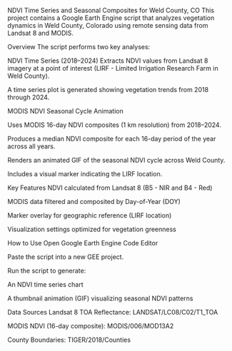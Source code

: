 NDVI Time Series and Seasonal Composites for Weld County, CO
This project contains a Google Earth Engine script that analyzes vegetation dynamics in Weld County, Colorado using remote sensing data from Landsat 8 and MODIS.

Overview
The script performs two key analyses:

NDVI Time Series (2018–2024)
Extracts NDVI values from Landsat 8 imagery at a point of interest (LIRF - Limited Irrigation Research Farm in Weld County).

A time series plot is generated showing vegetation trends from 2018 through 2024.

MODIS NDVI Seasonal Cycle Animation

Uses MODIS 16-day NDVI composites (1 km resolution) from 2018–2024.

Produces a median NDVI composite for each 16-day period of the year across all years.

Renders an animated GIF of the seasonal NDVI cycle across Weld County.

Includes a visual marker indicating the LIRF location.

Key Features
NDVI calculated from Landsat 8 (B5 - NIR and B4 - Red)

MODIS data filtered and composited by Day-of-Year (DOY)

Marker overlay for geographic reference (LIRF location)

Visualization settings optimized for vegetation greenness

How to Use
Open Google Earth Engine Code Editor

Paste the script into a new GEE project.

Run the script to generate:

An NDVI time series chart

A thumbnail animation (GIF) visualizing seasonal NDVI patterns

Data Sources
Landsat 8 TOA Reflectance: LANDSAT/LC08/C02/T1_TOA

MODIS NDVI (16-day composite): MODIS/006/MOD13A2

County Boundaries: TIGER/2018/Counties
